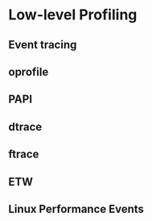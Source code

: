 


# Low-level Profiling


## Event tracing


## oprofile


## PAPI


## dtrace


## ftrace


## ETW


## Linux Performance Events


